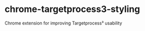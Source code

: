 chrome-targetprocess3-styling
=============================

Chrome extension for improving Targetprocess³ usability
